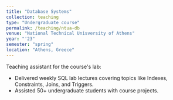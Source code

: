 ```yaml
---
title: "Database Systems"
collection: teaching
type: "Undergraduate course"
permalink: /teaching/ntua-db
venue: "National Technical Unisversity of Athens"
year: "'23"
semester: "spring" 
location: "Athens, Greece"
---
```


Teaching assistant for the course's lab:
- Delivered weekly SQL lab lectures covering topics like Indexes, Constraints, Joins, and Triggers.  
- Assisted 50+ undergraduate students with course projects. 
